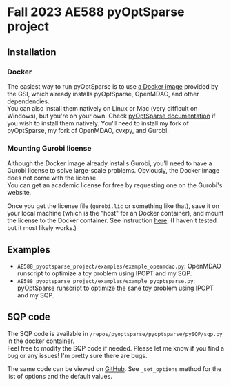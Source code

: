 # Fall 2023 AE588 pyOptSparse project

## Installation

### Docker
The easiest way to run pyOptSparse is to use [a Docker image](https://hub.docker.com/u/kanekosh/ae588public) provided by the GSI, which already installs pyOptSparse, OpenMDAO, and other dependencies.  
You can also install them natively on Linux or Mac (very difficult on Windows), but you're on your own.
Check [pyOptSparse documentation](https://mdolab-pyoptsparse.readthedocs-hosted.com/en/latest/install.html) if you wish to install them natively. You'll need to install my fork of pyOptSparse, my fork of OpenMDAO, cvxpy, and Gurobi.

### Mounting Gurobi license
Although the Docker image already installs Gurobi, you'll need to have a Gurobi license to solve large-scale problems.
Obviously, the Docker image does not come with the license.  
You can get an academic license for free by requesting one on the Gurobi's website.

Once you get the license file (`gurobi.lic` or something like that), save it on your local machine (which is the "host" for an Docker container), and mount the license to the Docker container.
See instruction [here](https://hub.docker.com/r/gurobi/optimizer).
(I haven't tested but it most likely works.)


## Examples
- `AE588_pyoptsparse_project/examples/example_openmdao.py`: OpenMDAO runscript to optimize a toy problem using IPOPT and my SQP.
- `AE588_pyoptsparse_project/examples/example_pyoptsparse.py`: pyOptSparse runscript to optimize the sane toy problem using IPOPT and my SQP.

## SQP code
The SQP code is available in `/repos/pyoptsparse/pyoptsparse/pySQP/sqp.py` in the docker container.  
Feel free to modify the SQP code if needed.
Please let me know if you find a bug or any issues!
I'm pretty sure there are bugs.

The same code can be viewed on [GitHub](https://github.com/kanekosh/pyoptsparse/blob/sqp/pyoptsparse/pySQP/sqp.py).
See `_set_options` method for the list of options and the default values.
